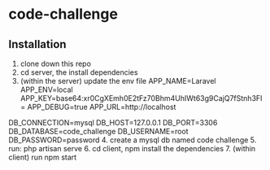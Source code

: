 # code-challenge

## Installation 
1. clone down this repo 
2. cd server, the install dependencies 
3. (within the server) update the env file
APP_NAME=Laravel
APP_ENV=local
APP_KEY=base64:xr0CgXEmh0E2tFz70Bhm4UhIWt63g9CajQ7fStnh3FI=
APP_DEBUG=true
APP_URL=http://localhost

DB_CONNECTION=mysql
DB_HOST=127.0.0.1
DB_PORT=3306
DB_DATABASE=code_challenge
DB_USERNAME=root
DB_PASSWORD=password
4. create a mysql db named code challenge
5. run: php artisan serve
6. cd client, npm install the dependencies
7. (within client) run npm start
